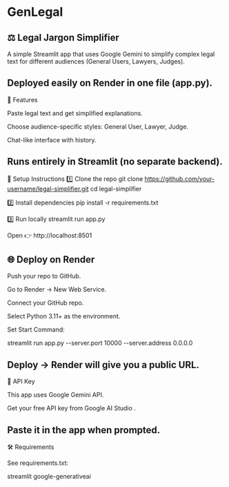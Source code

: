 # GenLegal
⚖️ Legal Jargon Simplifier
--------------------------------------------------------------------------------------------------------------------------------------------

A simple Streamlit app that uses Google Gemini to simplify complex legal text for different audiences (General Users, Lawyers, Judges).

Deployed easily on Render in one file (app.py).
--------------------------------------------------------------------------------------------------------------------------------------------
🚀 Features

Paste legal text and get simplified explanations.

Choose audience-specific styles: General User, Lawyer, Judge.

Chat-like interface with history.

Runs entirely in Streamlit (no separate backend).
--------------------------------------------------------------------------------------------------------------------------------------------
🔑 Setup Instructions
1️⃣ Clone the repo
git clone https://github.com/your-username/legal-simplifier.git
cd legal-simplifier

2️⃣ Install dependencies
pip install -r requirements.txt

3️⃣ Run locally
streamlit run app.py


Open 👉 http://localhost:8501

🌐 Deploy on Render
--------------------------------------------------------------------------------------------------------------------------------------------
Push your repo to GitHub.

Go to Render
 → New Web Service.

Connect your GitHub repo.

Select Python 3.11+ as the environment.

Set Start Command:

streamlit run app.py --server.port 10000 --server.address 0.0.0.0


Deploy → Render will give you a public URL.
--------------------------------------------------------------------------------------------------------------------------------------------
🔑 API Key

This app uses Google Gemini API.

Get your free API key from Google AI Studio
.

Paste it in the app when prompted.
--------------------------------------------------------------------------------------------------------------------------------------------
🛠 Requirements

See requirements.txt:

streamlit
google-generativeai
